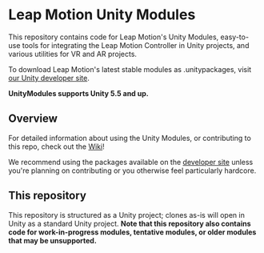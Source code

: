 # Leap Motion Unity Modules

This repository contains code for Leap Motion's Unity Modules, easy-to-use tools for integrating the Leap Motion Controller in Unity projects, and various utilities for VR and AR projects.

To download Leap Motion's latest stable modules as .unitypackages, visit [our Unity developer site][devsite].

**UnityModules supports Unity 5.5 and up.**

## Overview

For detailed information about using the Unity Modules, or contributing to this repo, check out the [Wiki][]!

We recommend using the packages available on the [developer site][devsite] unless you're planning on contributing or you otherwise feel particularly hardcore.

## This repository

This repository is structured as a Unity project; clones as-is will open in Unity as a standard Unity project. **Note that this repository also contains code for work-in-progress modules, tentative modules, or older modules that may be unsupported.**

[devsite]: (https://developer.leapmotion.com/unity) "Leap Motion Unity Developer site"
[Wiki]: (https://github.com/leapmotion/UnityModules/wiki) "Leap Motion Unity Modules Wiki"